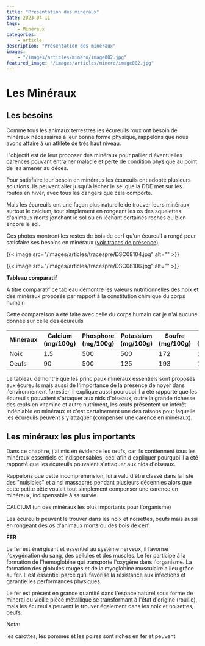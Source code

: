 ```yaml
---
title: "Présentation des minéraux"
date: 2023-04-11
tags: 
    - Minéraux
categories:
    - article
description: "Présentation des minéraux"
images:
    - "/images/articles/minero/image002.jpg"
featured_image: "/images/articles/minero/image002.jpg"
---
```


# Les Minéraux

## Les besoins 
Comme tous les animaux terrestres les écureuils roux ont besoin de minéraux nécessaires à leur bonne forme physique, rappelons que nous avons affaire à un athlète de très haut niveau.  

L'objectif est de leur proposer des minéraux pour pallier d'éventuelles carences pouvant entraîner maladie et perte de condition physique au point de les amener au décès.  

Pour satisfaire leur besoin en minéraux les écureuils ont adopté plusieurs solutions. Ils peuvent aller jusqu'à lécher le sel que la DDE met sur les routes en hiver, avec tous les dangers que cela comporte.  

Mais les écureuils ont une façon plus naturelle de trouver leurs minéraux, surtout le calcium, tout simplement en rongeant les os des squelettes d'animaux morts jonchant le sol ou en léchant certaines roches ou bien encore le sol. 

Ces photos montrent les restes de bois de cerf qu'un écureuil a rongé pour satisfaire ses besoins en minéraux [(voir traces de présence)](tracemin.htm). 
 
{{< image src="/images/articles/tracespre/DSC08104.jpg" alt="" >}} 
 
{{< image src="/images/articles/tracespre/DSC08106.jpg" alt="" >}} 

**Tableau comparatif**

A titre comparatif ce tableau démontre les valeurs nutritionnelles des noix et des minéraux proposés par rapport à la constitution chimique du corps humain 

Cette comparaison a été faite avec celle du corps humain car je n'ai aucune donnée sur celle des écureuils

| Minéraux         | Calcium (mg/100g) | Phosphore (mg/100g) | Potassium (mg/100g) | Soufre (mg/100g) | Chlore (mg/100g) | Sodium (mg/100g) | Magnésium (mg/100g) | Iode (mg/100g) | Fer (mg/100g) | Cuivre (mg/100g) | Zinc (mg/100g) | Manganèse (mg/100g) | Cobalt (mg/100g) | Sélénium (mg/100g) | Molybdène (mg/100g) | Fluor (mg/100g) | Lithium (mg/100g) | Stroncium (mg/100g) | Aluminium (mg/100g) | Silicium (mg/100g) | Plomb (mg/100g) | Vanadium (mg/100g) | Arsenic (mg/100g) | Brome (mg/100g) |
|------------------|-------------------|--------------------|---------------------|------------------|-----------------|------------------|--------------------|---------------|--------------|-----------------|--------------|---------------------|-----------------|-------------------|---------------------|---------------|------------------|----------------------|---------------------|-------------------|------------------|-------------------|-----------------|-----------------|
| Noix             | 1.5               | 500                | 500                 | 172              | 172             | 2.5              | 128                | 0.05          | 4.5          | 0.06            | 4            | 0.04                | non             | non               | non                 | non           | non              | non                  | non                 | non               | non              | non               | non             | non             |
| Oeufs            | 90                | 500                | 125                 | 193              | 172             | 120              | 12                 | 0.05          | 1.7          | 0.06            | 1.3          | 0.04                | non             | non               | non                 | non           | non              | non                  | non                 | non               | non              | non               | non             | non             |

Le tableau démontre que les principaux minéraux essentiels sont proposés aux écureuils mais aussi de l'importance de la présence de noyer dans l'environnement forestier, il explique aussi pourquoi il a été rapporté que les écureuils pouvaient s'attaquer aux nids d'oiseaux, outre la grande richesse des œufs en vitamine et autre nutriment, les œufs présentent un intérêt indéniable en minéraux et c'est certainement une des raisons pour laquelle les écureuils peuvent s'y attaquer (compenser une carence en minéraux).

## Les minéraux les plus importants  

Dans ce chapitre, j'ai mis en évidence les œufs, car ils contiennent tous les minéraux essentiels et indispensables, ceci afin d'expliquer pourquoi il a été rapporté que les écureuils pouvaient s'attaquer aux nids d'oiseaux.

Rappelons que cette incompréhension, lui a valu d'être classé dans la liste des "nuisibles" et ainsi massacrés pendant plusieurs décennies alors que cette petite bête voulait tout simplement compenser une carence en minéraux, indispensable à sa survie. 

CALCIUM (un des minéraux les plus importants pour l'organisme)

Les écureuils peuvent le trouver dans les noix et noisettes, oeufs mais aussi en rongeant des os d'animaux morts ou des bois de cerf.

**FER**

Le fer est énergisant et essentiel au système nerveux, il favorise l'oxygénation du sang, des cellules et des muscles.
Le fer participe à la formation de l'hémoglobine qui transporte l'oxygène dans l'organisme. La formation des globules rouges et de la myoglobine musculaire a lieu grâce au fer. Il est essentiel parce qu'il favorise la résistance aux infections et garantie les performances physiques.

Le fer est présent en grande quantité dans l'espace naturel sous forme de minerai ou vieille pièce métallique se transformant à l'état d'origine (rouille), mais les écureuils peuvent le trouver également dans les noix et noisettes, oeufs.

Nota:

les carottes, les pommes et les poires sont riches en fer et peuvent
